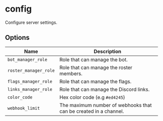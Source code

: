 # config

Configure server settings.

## Options

| Name                  | Description                                                      |
| --------------------- | ---------------------------------------------------------------- |
| `bot_manager_role`    | Role that can manage the bot.                                    |
| `roster_manager_role` | Role that can manage the roster members.                         |
| `flags_manager_role`  | Role that can manage the flags.                                  |
| `links_manager_role`  | Role that can manage the Discord links.                          |
| `color_code`          | Hex color code (e.g `#ed4245`)                                   |
| `webhook_limit`       | The maximum number of webhooks that can be created in a channel. |
